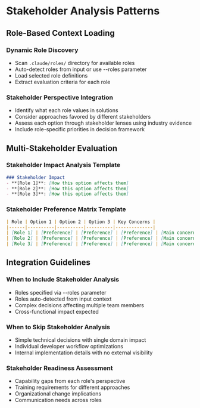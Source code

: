 # Stakeholder Analysis Patterns

## Role-Based Context Loading

### Dynamic Role Discovery
- Scan `.claude/roles/` directory for available roles
- Auto-detect roles from input or use --roles parameter
- Load selected role definitions
- Extract evaluation criteria for each role

### Stakeholder Perspective Integration
- Identify what each role values in solutions
- Consider approaches favored by different stakeholders
- Assess each option through stakeholder lenses using industry evidence
- Include role-specific priorities in decision framework

## Multi-Stakeholder Evaluation

### Stakeholder Impact Analysis Template
```markdown
### Stakeholder Impact
- **[Role 1]**: [How this option affects them]
- **[Role 2]**: [How this option affects them]
- **[Role 3]**: [How this option affects them]
```

### Stakeholder Preference Matrix Template
```markdown
| Role | Option 1 | Option 2 | Option 3 | Key Concerns |
|------|----------|----------|----------|--------------|
| [Role 1] | [Preference] | [Preference] | [Preference] | [Main concerns] |
| [Role 2] | [Preference] | [Preference] | [Preference] | [Main concerns] |
| [Role 3] | [Preference] | [Preference] | [Preference] | [Main concerns] |
```

## Integration Guidelines

### When to Include Stakeholder Analysis
- Roles specified via --roles parameter
- Roles auto-detected from input context
- Complex decisions affecting multiple team members
- Cross-functional impact expected

### When to Skip Stakeholder Analysis
- Simple technical decisions with single domain impact
- Individual developer workflow optimizations
- Internal implementation details with no external visibility

### Stakeholder Readiness Assessment
- Capability gaps from each role's perspective
- Training requirements for different approaches
- Organizational change implications
- Communication needs across roles